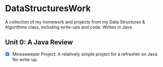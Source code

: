 # DataStructuresWork

A collection of my homework and projects from my Data Structures & Algorithms class, including write-ups and code. Wrtten in Java.

## Unit 0: A Java Review

- [x] Minesweeper Project: A relatively simple project for a refresher on Java. No write-up.
